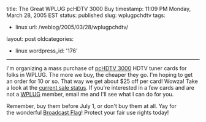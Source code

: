 title: The Great WPLUG pcHDTV 3000 Buy
timestamp: 11:09 PM Monday, March 28, 2005 EST
status: published
slug: wplugpchdtv
tags:
- linux
url: /weblog/2005/03/28/wplugpchdtv/

layout: post
oldcategories:
- linux
wordpress_id: '176'

---

I'm organizing a mass purchase of [pcHDTV 3000](http://www.pchdtv.com/) HDTV tuner cards for folks in WPLUG.  The more we buy, the cheaper they go.  I'm hoping to get an order for 10 or so.  That way we get about $25 off per card!  Wowza!  Take a look at the [current sale status](http://www.andrew.cmu.edu/user/pwagstro/pchdtv.html).  If you're interested in a few cards and are not a [WPLUG](http://www.wplug.org/) member, email me and I'll see what I can do for you.

Remember, buy them before July 1, or don't buy them at all.  Yay for the wonderful [Broadcast Flag](http://www.eff.org/broadcastflag/)! Protect your fair use rights today!
